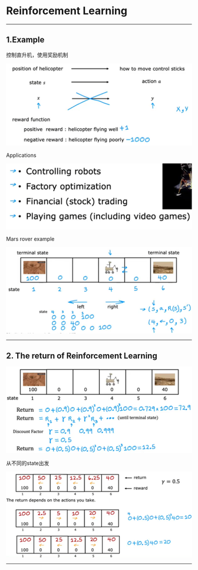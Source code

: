 # Reinforcement Learning

---

## 1.Example

控制直升机，使用奖励机制

![Example](images/2024-11-17-16-47-35.png)

Applications

![Applications](images/2024-11-17-16-50-11.png)

Mars rover example

![Mars rover example](images/2024-11-17-17-06-59.png)

---

## 2. The return of Reinforcement Learning

![The return of Reinforcement Learning](images/2024-11-17-17-12-19.png)

从不同的state出发

![从不同的state出发](images/2024-11-17-17-18-49.png)

---
